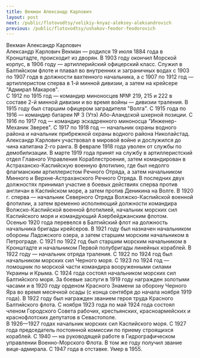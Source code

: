 ```yaml
---
title: Векман Александр Карлович
layout: post
next: /public/flotovodtsy/velikiy-knyaz-aleksey-aleksandrovich
previous: /public/flotovodtsy/ushakov-feodor-feodorovich
---
```


Векман Александр Карлович  
Александр Карлович Векман — родился 19 июля 1884 года в Кронштадте, происходит из дворян. В 1903 году окончил Морской корпус, в 1906 году — артиллерийский офицерский класс. Служил в Балтийском флоте и плавал во внутренних и заграничных водах с 1903 по 1907 годв в должности вахтенного начальника, а с 1907 по 1912 год — артиллеристом сперва в 1-й минной дивизии, а затем на крейсере "Адмирал Макаров".   
С 1912 по 1915 год — командир миноносцев №№ 219, 215 и 222 в составе 2-й минной дивизии и во время войны — дивизии траления. В 1915 году был старшим офицером заградителя "Волга". С 1915 года по 1916 — командир батареи № 3 (Утэ) Або-Аландской шхерной позиции. С 1916 по 1917 год — командир эскадренного миноносца "Инженер-Механик Зверев". С 1917 по 1918 год — начальник охраны водного района и начальник прибрежной охраны водного района Николайстад.   
Александр Карлович участвовал в мировой войне и дослужился до чина капитана 2-го ранга. В феврале 1918 года уволен от службы по демобилизации. В марте 1919 года принят на службу в артиллеристский отдел Главного Управления Кораблестроения, затем командирован в Астраханско-Каспийскую военную флотилию, где был недолго флагманским артиллеристом Речного Отряда, а затем начальником Минного и Верхне-Астраханского Речного Отряда. В последних двух должностях принимал участие в боевых действиях сперва против англичан в Каспийском море, а затем против Деникина на Волге. В 1920 г. сперва — начальник Северного Отряда Волжско-Каспийской военной флотилии, а затем временно исполняющий должности командира Волжско-Каспийской военной флотилией, начальник морских сил Каспийского моря и командующий Азербейджанским флотом.   
Осенью 1920 года перевелся в Балтийский флот на должность начальника бригады крейсеров. В 1921 году был назначен начальником обороны Ладожского озера, а затем старшим морским начальником в Петрограде. С 1921 по 1922 год был старшим морским начальником в Кронштадте и начальником Первой полубригады линейных кораблей. В 1922 году — начальник отряда траления. С 1922 по 1924 год был начальником морских сил Черного моря. С 1923 по 1924 год — помощник по морской части командира вооруженными силами Украины и Крыма. С 1924 года состоял начальником морских сил Балтийского моря. За боевые заслуги в 1919 году награжден золотыми часами и в 1920 году орденом Красного Знамени за оборону Черного Яра во время месячной осады (с конца сентября до начала ноября 1919 года). В 1922 году был награжден званием героя труда Красного Балтийского флота. С ноября 1923 года по май 1924 года состоял членом Городского Совета рабочих, крестьянских, красноармейских и краснофлотских депутатов в Севастополе.  
В 1926—1927 годах начальник морских сил Каспийского моря. С 1927 года председатель постоянной комиссии по приему строящихся кораблей. С 1940 — на руководящей работе в Гидрографическом управлении Военно-Морского Флота. В том же году получил звание вице-адмирала. С 1947 года в отставке. Умер в 1955.